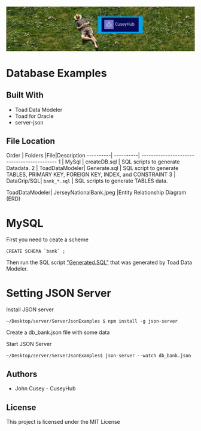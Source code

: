 ![CuseyHub](https://github.com/cusey/ImageForWiki/blob/master/Logos/CuseyHub_Banner_Small.jpg)

# Database Examples

## Built With
* Toad Data Modeler
* Toad for Oracle   
* server-json 

## File Location   

Order | Folders |File|Description
----------| ----------| -------------------------------------------
1 | MySql | createDB.sql | SQL scripts to generate Datadata.
2 | ToadDataModeler| Generate.sql | SQL script to generate TABLES, PRIMARY KEY, FOREIGN KEY, INDEX, and CONSTRAINT
3 | DataGrip/SQL| ```bank_*.sql``` | SQL scripts to generate TABLES data.

ToadDataModeler| JerseyNationalBank.jpeg |Entity Relationship Diagram (ERD)


# MySQL   

First you need to ceate a scheme   
```
CREATE SCHEMA `bank` ;
```
Then run the SQL script ["Generated.SQL"](https://github.com/cusey/DatabaseExamples/blob/master/ToadDataModeler/Generated.SQL) that was generated by Toad Data Modeler.

# Setting JSON Server

Install JSON server
```
~/Desktop/server/ServerJsonExamples $ npm install -g json-server
```

Create a db_bank.json file with some data


Start JSON Server
```
~/Desktop/server/ServerJsonExamples$ json-server --watch db_bank.json
```
## Authors
* John Cusey - CuseyHub  

## License   
This project is licensed under the MIT License
